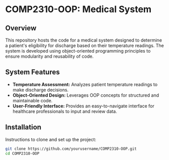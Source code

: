 # COMP2310-OOP: Medical System

## Overview
This repository hosts the code for a medical system designed to determine a patient's eligibility for discharge based on their temperature readings. The system is developed using object-oriented programming principles to ensure modularity and reusability of code.

## System Features
- **Temperature Assessment:** Analyzes patient temperature readings to make discharge decisions.
- **Object-Oriented Design:** Leverages OOP concepts for structured and maintainable code.
- **User-Friendly Interface:** Provides an easy-to-navigate interface for healthcare professionals to input and review data.

## Installation
Instructions to clone and set up the project:

```bash
git clone https://github.com/yourusername/COMP2310-OOP.git
cd COMP2310-OOP
